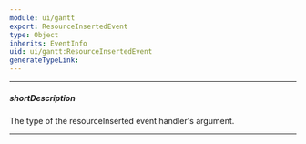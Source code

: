 ```yaml
---
module: ui/gantt
export: ResourceInsertedEvent
type: Object
inherits: EventInfo
uid: ui/gantt:ResourceInsertedEvent
generateTypeLink: 
---
```

---
##### shortDescription
The type of the resourceInserted event handler's argument.

---
<!-- Description goes here -->